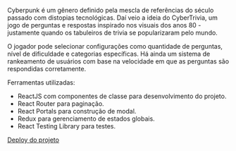 <p>Cyberpunk é um gênero definido pela mescla de referências do século passado com distopias tecnológicas. Daí veio a ideia do CyberTrivia, um jogo de perguntas e respostas inspirado nos visuais dos anos 80 - justamente quando os tabuleiros de trivia se popularizaram pelo mundo.</p>

<p>O jogador pode selecionar configurações como quantidade de perguntas, nível de dificuldade e categorias específicas. Há ainda um sistema de rankeamento de usuários com base na velocidade em que as perguntas são respondidas corretamente.</p>

<p>Ferramentas utilizadas:</p>

<ul>
  <li>ReactJS com componentes de classe para desenvolvimento do projeto.</li>
  <li>React Router para paginação.</li>
  <li>React Portals para construção de modal.</li>
  <li>Redux para gerenciamento de estados globais.</li>
  <li>React Testing Library para testes.</li>
</ul>

<a href="https://gabrielhdn.github.io/cybertrivia/" target="_blank">Deploy do projeto</a>
